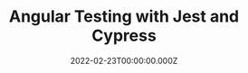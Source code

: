 ---
title: Angular Testing with Jest and Cypress
link: https://basta.net/web-development/angular-testing-mit-jest-und-cypress/
date: 2022-02-23T00:00:00.000Z
image: speaking.jpg
event: BASTA! 2022 Frankfurt
tags: [Angular,Jest,Cypress]
dataId: 8cad900b8d1a44429993b794cf4bd0b6
slides: https://speakerdeck.com/fabiangosebrink/angular-testing-with-jest-and-cypress
category: talks
---